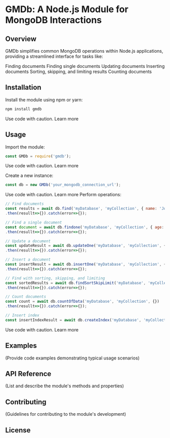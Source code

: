 # GMDb: A Node.js Module for MongoDB Interactions

## Overview

GMDb simplifies common MongoDB operations within Node.js applications, providing a streamlined interface for tasks like:

Finding documents
Finding single documents
Updating documents
Inserting documents
Sorting, skipping, and limiting results
Counting documents

## Installation

Install the module using npm or yarn:

```bash
npm install gmdb
```

Use code with caution. Learn more

## Usage

Import the module:

```JavaScript
const GMDb = require('gmdb');
```

Use code with caution. Learn more

Create a new instance:

```JavaScript
const db = new GMDb('your_mongodb_connection_url');
```

Use code with caution. Learn more
Perform operations:

```JavaScript
// Find documents
const results = await db.find('myDatabase', 'myCollection', { name: 'John' })
.then(resullt=>{}).catch(error=>{});

// Find a single document
const document = await db.findone('myDatabase', 'myCollection', { age: 30 })
.then(resullt=>{}).catch(error=>{});

// Update a document
const updateResult = await db.updateOne('myDatabase', 'myCollection', { name: 'John' }, { $set: { age: 35 } })
.then(resullt=>{}).catch(error=>{});

// Insert a document
const insertResult = await db.insertOne('myDatabase', 'myCollection', { name: 'Alice', age: 25 })
.then(resullt=>{}).catch(error=>{});

// Find with sorting, skipping, and limiting
const sortedResults = await db.findSortSkipLimit('myDatabase', 'myCollection', {}, { age: 1 }, 5, 10)
.then(resullt=>{}).catch(error=>{});

// Count documents
const count = await db.countOfData('myDatabase', 'myCollection', {})
.then(resullt=>{}).catch(error=>{});

// Insert index
const insertIndexResult = await db.createIndex('myDatabase', 'myCollection', {id: 1},{uinique: true})
```

Use code with caution. Learn more

## Examples

(Provide code examples demonstrating typical usage scenarios)

## API Reference

(List and describe the module's methods and properties)

## Contributing

(Guidelines for contributing to the module's development)

## License
